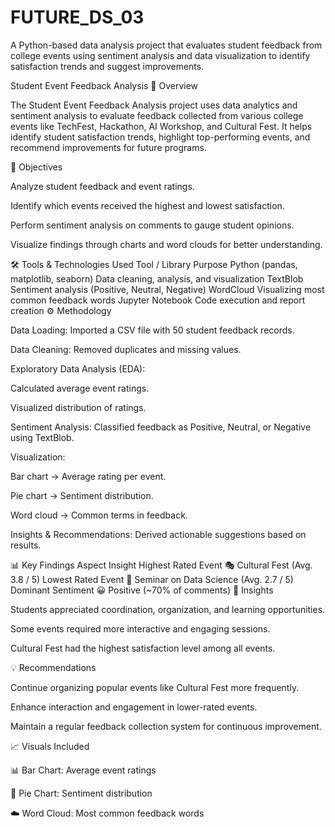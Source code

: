 # FUTURE_DS_03
A Python-based data analysis project that evaluates student feedback from college events using sentiment analysis and data visualization to identify satisfaction trends and suggest improvements.

Student Event Feedback Analysis
🧩 Overview

The Student Event Feedback Analysis project uses data analytics and sentiment analysis to evaluate feedback collected from various college events like TechFest, Hackathon, AI Workshop, and Cultural Fest.
It helps identify student satisfaction trends, highlight top-performing events, and recommend improvements for future programs.

🎯 Objectives

Analyze student feedback and event ratings.

Identify which events received the highest and lowest satisfaction.

Perform sentiment analysis on comments to gauge student opinions.

Visualize findings through charts and word clouds for better understanding.

🛠️ Tools & Technologies Used
Tool / Library	Purpose
Python (pandas, matplotlib, seaborn)	Data cleaning, analysis, and visualization
TextBlob	Sentiment analysis (Positive, Neutral, Negative)
WordCloud	Visualizing most common feedback words
Jupyter Notebook	Code execution and report creation
⚙️ Methodology

Data Loading: Imported a CSV file with 50 student feedback records.

Data Cleaning: Removed duplicates and missing values.

Exploratory Data Analysis (EDA):

Calculated average event ratings.

Visualized distribution of ratings.

Sentiment Analysis: Classified feedback as Positive, Neutral, or Negative using TextBlob.

Visualization:

Bar chart → Average rating per event.

Pie chart → Sentiment distribution.

Word cloud → Common terms in feedback.

Insights & Recommendations: Derived actionable suggestions based on results.

📊 Key Findings
Aspect	Insight
Highest Rated Event	🎭 Cultural Fest (Avg. 3.8 / 5)
Lowest Rated Event	📘 Seminar on Data Science (Avg. 2.7 / 5)
Dominant Sentiment	😀 Positive (~70% of comments)
🧠 Insights

Students appreciated coordination, organization, and learning opportunities.

Some events required more interactive and engaging sessions.

Cultural Fest had the highest satisfaction level among all events.

💡 Recommendations

Continue organizing popular events like Cultural Fest more frequently.

Enhance interaction and engagement in lower-rated events.

Maintain a regular feedback collection system for continuous improvement.

📈 Visuals Included

📊 Bar Chart: Average event ratings

🥧 Pie Chart: Sentiment distribution

☁️ Word Cloud: Most common feedback words
